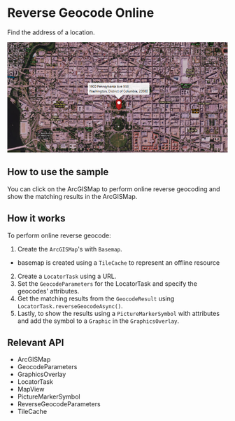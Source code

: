 # Reverse Geocode Online

Find the address of a location.

![](ReverseGeocodeOnline.png)

## How to use the sample

You can click on the ArcGISMap to perform online reverse geocoding and show the matching results in the ArcGISMap.

## How it works

To perform online reverse geocode:


1.  Create the `ArcGISMap`'s with `Basemap`.
*   basemap is created using a `TileCache` to represent an offline resource
2.  Create a `LocatorTask` using a URL.
3.  Set the `GeocodeParameters` for the LocatorTask and specify the geocodes' attributes.
4.  Get the matching results from the `GeocodeResult` using `LocatorTask.reverseGeocodeAsync()`.
5.  Lastly, to show the results using a `PictureMarkerSymbol` with attributes and add the symbol to a `Graphic` in the  `GraphicsOverlay`.


## Relevant API


*   ArcGISMap
*   GeocodeParameters
*   GraphicsOverlay
*   LocatorTask
*   MapView
*   PictureMarkerSymbol
*   ReverseGeocodeParameters
*   TileCache




